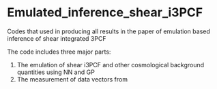 # Emulated_inference_shear_i3PCF
Codes that used in producing all results in the paper of emulation based inference of shear integrated 3PCF

The code includes three major parts:
1. The emulation of shear i3PCF and other cosmological background quantities using NN and GP
2. The measurement of data vectors from  
